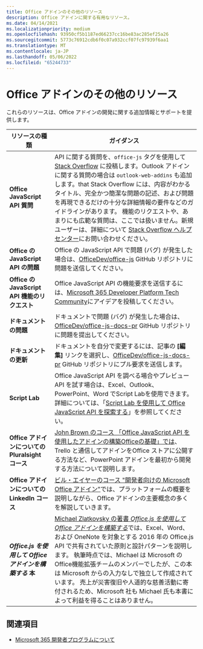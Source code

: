 ```yaml
---
title: Office アドインのその他のリソース
description: Office アドインに関する有用なリソース。
ms.date: 04/14/2021
ms.localizationpriority: medium
ms.openlocfilehash: 93950cf5b1187ed66237cc16be83ac285ef25a26
ms.sourcegitcommit: 5773c76912cdb6f0c07a932ccf07fc97939f6aa1
ms.translationtype: MT
ms.contentlocale: ja-JP
ms.lasthandoff: 05/06/2022
ms.locfileid: "65244733"
---
```

# <a name="office-add-ins-additional-resources"></a>Office アドインのその他のリソース

これらのリソースは、Office アドインの開発に関する追加情報とサポートを提供します。

|**リソースの種類**|**ガイダンス**|
|-----------------|------------|
|**Office JavaScript API 質問** | API に関する質問を、`office-js` タグを使用して [Stack Overflow](https://stackoverflow.com/questions/tagged/office-js) に投稿します。Outlook アドインに関する質問の場合は `outlook-web-addins` も追加します。that Stack Overflow には、内容がわかるタイトル、完全かつ簡潔な問題の記述、および問題を再現できるだけの十分な詳細情報の要件などのガイドラインがあります。 機能のリクエストや、あまりにも広範な質問は、ここでは扱いません。新規ユーザーは、詳細について [Stack Overflow ヘルプ センター](https://stackoverflow.com/help/how-to-ask)にお問い合わせください。|
|**Office の JavaScript API の問題**| Office の JavaScript API で問題 (バグ) が発生した場合は、<a href="https://github.com/officedev/office-js/issues" target="_blank">OfficeDev/office-js</a> GitHub リポジトリに問題を送信してください。|
|**Office の JavaScript API 機能のリクエスト**| Office JavaScript API の機能要求を送信するには、[Microsoft 365 Developer Platform Tech Community](https://techcommunity.microsoft.com/t5/microsoft-365-developer-platform/idb-p/Microsoft365DeveloperPlatform)にアイデアを投稿してください。|
|**ドキュメントの問題**| ドキュメントで問題 (バグ) が発生した場合は、<a href="https://github.com/officedev/office-js-docs-pr/issues" target="_blank">OfficeDev/office-js-docs-pr</a> GitHub リポジトリに問題を提出してください。|
|**ドキュメントの更新**| ドキュメントを自分で変更するには、記事の **[編集]** リンクを選択し、<a href="https://github.com/officedev/office-js-docs-pr" target="_blank">OfficeDev/office-js-docs-pr</a> GitHub リポジトリにプル要求を送信します。|
|**Script Lab**| Office JavaScript API を調べる場合やプレビュー API を試す場合は、Excel、Outlook、PowerPoint、Word でScript Labを使用できます。 詳細については、「[Script Lab を使用して Office JavaScript API を探索する](../overview/explore-with-script-lab.md)」を参照してください。 |
|**Office アドインについての Pluralsight コース**| <a href="https://www.pluralsight.com/courses/build-office-addins-js-api" target="_blank">John Brown のコース 「Office JavaScript API を使用したアドインの構築Officeの基礎」では</a>、Trello と通信してアドインをOffice ストアに公開する方法など、PowerPoint アドインを最初から開発する方法について説明します。|
|**Office アドインについての LinkedIn コース**| <a href="https://www.linkedin.com/learning/microsoft-office-add-ins-for-developers/microsoft-office-add-ins?u=3322">ビル・エイヤーのコース "開発者向けの Microsoft Office アドイン"</a>では、プラットフォームの概要を説明しながら、Office アドインの主要概念の多くを解説していきます。|
|***Office.js を使用して Office アドインを構築する* 本**| <a href="https://leanpub.com/buildingofficeaddins">Michael Zlatkovsky の著書 *Office.js を使用して Office アドインを構築する*</a>では、Excel、Word、および OneNote を対象とする 2016 年の Office.js API で共有されていた原則と設計パターンを説明します。 執筆時点では、Michael は Microsoft のOffice機能拡張チームのメンバーでしたが、この本は Microsoft からの入力なしで独立して作成されています。 売上が災害復旧や人道的な慈善活動に寄付されるため、Microsoft 社も Michael 氏も本書によって利益を得ることはありません。|

## <a name="see-also"></a>関連項目
- [Microsoft 365 開発者プログラムについて](https://developer.microsoft.com/microsoft-365/dev-program)

